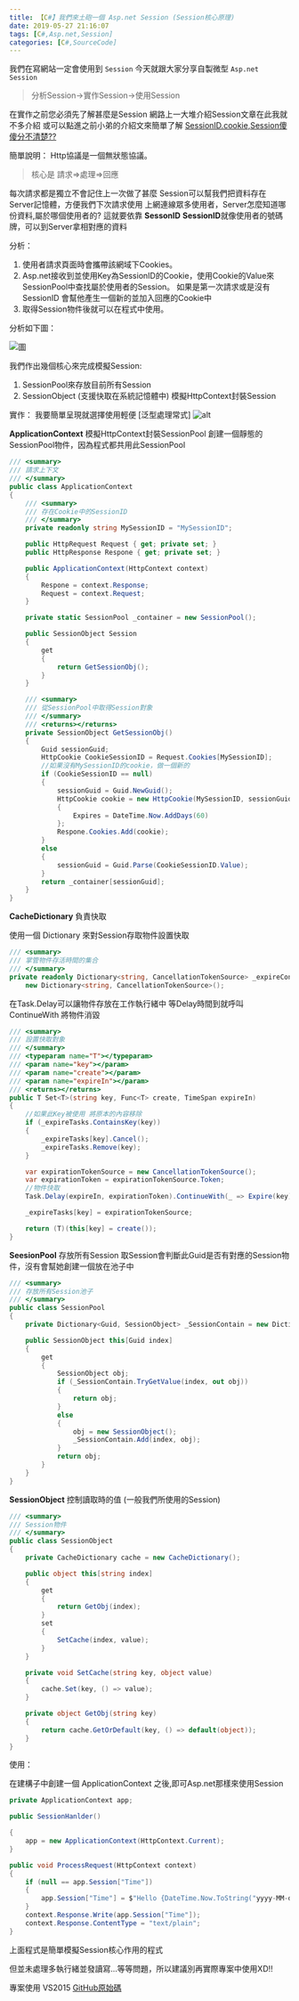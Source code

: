 ```yaml
---
title: 【C#】我們來土砲一個 Asp.net Session (Session核心原理)
date: 2019-05-27 21:16:07
tags: [C#,Asp.net,Session]
categories: [C#,SourceCode]
---
```


我們在寫網站一定會使用到 `Session`
今天就跟大家分享自製微型 `Asp.net Session`
> 分析Session->實作Session->使用Session

在實作之前您必須先了解甚麼是Session
網路上一大堆介紹Session文章在此我就不多介紹
或可以點進之前小弟的介紹文來簡單了解 [SessionID.cookie,Session傻傻分不清楚??](https://dotblogs.com.tw/daniel/2017/04/08/110915)

簡單說明：
Http協議是一個無狀態協議。

> 核心是 請求=>處理=>回應

每次請求都是獨立不會記住上一次做了甚麼
Session可以幫我們把資料存在Server記憶體，方便我們下次請求使用
上網連線眾多使用者，Server怎麼知道哪份資料,屬於哪個使用者的? 這就要依靠 **SessonID**
**SessionID**就像使用者的號碼牌，可以到Server拿相對應的資料

分析：

1. 使用者請求頁面時會攜帶該網域下Cookies。
2. Asp.net接收到並使用Key為SessionID的Cookie，使用Cookie的Value來SessionPool中查找屬於使用者的Session。
  如果是第一次請求或是沒有SessionID 會幫他產生一個新的並加入回應的Cookie中
3. 取得Session物件後就可以在程式中使用。

分析如下圖：

![圖](https://az787680.vo.msecnd.net/user/%E4%B9%9D%E6%A1%83/0a757091-7057-47ec-aea7-b2d712631a2c/1510120621_28488.png)


我們作出幾個核心來完成模擬Session:
1. SessionPool來存放目前所有Session
2. SessionObject (支援快取在系統記憶體中)
   模擬HttpContext封裝Session

實作：
我要簡單呈現就選擇使用輕便 [泛型處理常式]
![alt](https://az787680.vo.msecnd.net/user/%E4%B9%9D%E6%A1%83/0a757091-7057-47ec-aea7-b2d712631a2c/1510058340_10833.PNG)

**ApplicationContext** 模擬HttpContext封裝SessionPool
創建一個靜態的SessionPool物件，因為程式都共用此SessionPool

``` C#
/// <summary>
/// 請求上下文
/// </summary>
public class ApplicationContext
{
    /// <summary>
    /// 存在Cookie中的SessionID
    /// </summary>
    private readonly string MySessionID = "MySessionID";

    public HttpRequest Request { get; private set; }
    public HttpResponse Respone { get; private set; }

    public ApplicationContext(HttpContext context)
    {
        Respone = context.Response;
        Request = context.Request;
    }

    private static SessionPool _container = new SessionPool();

    public SessionObject Session
    {
        get
        {
            return GetSessionObj();
        }
    }

    /// <summary>
    /// 從SessionPool中取得Session對象
    /// </summary>
    /// <returns></returns>
    private SessionObject GetSessionObj()
    {
        Guid sessionGuid;
        HttpCookie CookieSessionID = Request.Cookies[MySessionID];
        //如果沒有MySessionID的cookie，做一個新的
        if (CookieSessionID == null)
        {
            sessionGuid = Guid.NewGuid();
            HttpCookie cookie = new HttpCookie(MySessionID, sessionGuid.ToString())
            {
                Expires = DateTime.Now.AddDays(60)
            };
            Respone.Cookies.Add(cookie);
        }
        else
        {
            sessionGuid = Guid.Parse(CookieSessionID.Value);
        }
        return _container[sessionGuid];
    }
}
```

**CacheDictionary** 負責快取

使用一個 Dictionary 來對Session存取物件設置快取

```c#
/// <summary>
/// 掌管物件存活時間的集合
/// </summary>
private readonly Dictionary<string, CancellationTokenSource> _expireContaner =
    new Dictionary<string, CancellationTokenSource>();
```

在Task.Delay可以讓物件存放在工作執行緒中 等Delay時間到就呼叫 ContinueWith 將物件消毀

```c#
/// <summary>
/// 設置快取對象
/// </summary>
/// <typeparam name="T"></typeparam>
/// <param name="key"></param>
/// <param name="create"></param>
/// <param name="expireIn"></param>
/// <returns></returns>
public T Set<T>(string key, Func<T> create, TimeSpan expireIn)
{
    //如果此Key被使用 將原本的內容移除
    if (_expireTasks.ContainsKey(key))
    {
        _expireTasks[key].Cancel();
        _expireTasks.Remove(key);
    }

    var expirationTokenSource = new CancellationTokenSource();
    var expirationToken = expirationTokenSource.Token;
    //物件快取
    Task.Delay(expireIn, expirationToken).ContinueWith(_ => Expire(key), expirationToken);

    _expireTasks[key] = expirationTokenSource;

    return (T)(this[key] = create());
}
```

**SeesionPool** 存放所有Session
取Session會判斷此Guid是否有對應的Session物件，沒有會幫她創建一個放在池子中

```c#
/// <summary>
/// 存放所有Session池子
/// </summary>
public class SessionPool
{
    private Dictionary<Guid, SessionObject> _SessionContain = new Dictionary<Guid, SessionObject>();

    public SessionObject this[Guid index]
    {
        get
        {
            SessionObject obj;
            if (_SessionContain.TryGetValue(index, out obj))
            {
                return obj;
            }
            else
            {
                obj = new SessionObject();
                _SessionContain.Add(index, obj);
            }
            return obj;
        }
    }
}
```

**SessionObject** 控制讀取時的值 (一般我們所使用的Session)

```c#
/// <summary>
/// Session物件
/// </summary>
public class SessionObject
{
    private CacheDictionary cache = new CacheDictionary();

    public object this[string index]
    {
        get
        {
            return GetObj(index);
        }
        set
        {
            SetCache(index, value);
        }
    }

    private void SetCache(string key, object value)
    {
        cache.Set(key, () => value);
    }

    private object GetObj(string key)
    {
        return cache.GetOrDefault(key, () => default(object));
    }
}
```

使用：

在建構子中創建一個 ApplicationContext 之後,即可Asp.net那樣來使用Session

```c#
private ApplicationContext app;

public SessionHanlder()

{
    app = new ApplicationContext(HttpContext.Current);
}

public void ProcessRequest(HttpContext context)
{
    if (null == app.Session["Time"])
    {
        app.Session["Time"] = $"Hello {DateTime.Now.ToString("yyyy-MM-dd hh-mm-ss")}";
    }
    context.Response.Write(app.Session["Time"]);
    context.Response.ContentType = "text/plain";
}
```

上面程式是簡單模擬Session核心作用的程式

但並未處理多執行緒並發讀寫...等等問題，所以建議別再實際專案中使用XD!!

專案使用 VS2015 [GitHub原始碼](https://github.com/isdaniel/OwnSession)